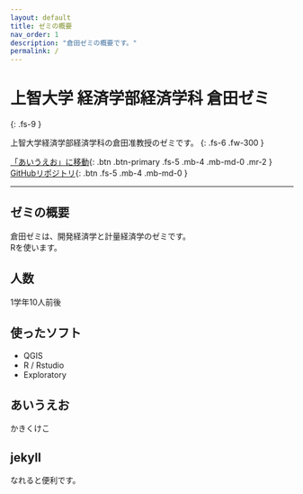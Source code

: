 ```yaml
---
layout: default
title: ゼミの概要
nav_order: 1
description: "倉田ゼミの概要です。"
permalink: /
---
```


# 上智大学 経済学部経済学科 倉田ゼミ
{: .fs-9 }

上智大学経済学部経済学科の倉田准教授のゼミです。
{: .fs-6 .fw-300 }

[「あいうえお」に移動](#あいうえお){: .btn .btn-primary .fs-5 .mb-4 .mb-md-0 .mr-2 } [GitHubリポジトリ](https://github.com/Sophia-Kurata-Seminar/site_demo){: .btn .fs-5 .mb-4 .mb-md-0 }

---

## ゼミの概要
倉田ゼミは、開発経済学と計量経済学のゼミです。  
Rを使います。

## 人数
1学年10人前後

## 使ったソフト
+ QGIS
+ R / Rstudio
+ Exploratory

## あいうえお
かきくけこ

## jekyll
なれると便利です。

